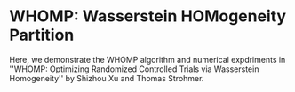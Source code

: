 # WHOMP: Wasserstein HOMogeneity Partition
Here, we demonstrate the WHOMP algorithm and numerical expdriments in ''WHOMP: Optimizing Randomized Controlled Trials via Wasserstein Homogeneity'' by Shizhou Xu and Thomas Strohmer.
